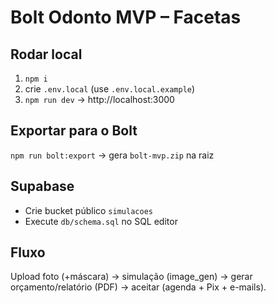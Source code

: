 # Bolt Odonto MVP – Facetas

## Rodar local
1) `npm i`
2) crie `.env.local` (use `.env.local.example`)
3) `npm run dev` → http://localhost:3000

## Exportar para o Bolt
`npm run bolt:export` → gera `bolt-mvp.zip` na raiz

## Supabase
- Crie bucket público `simulacoes`
- Execute `db/schema.sql` no SQL editor

## Fluxo
Upload foto (+máscara) → simulação (image_gen) → gerar orçamento/relatório (PDF) → aceitar (agenda + Pix + e-mails).
